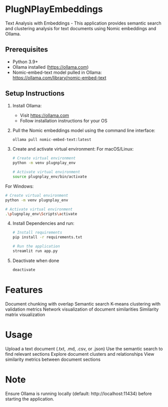 # PlugNPlayEmbeddings

Text Analysis with Embeddings - This application provides semantic search and clustering analysis for text documents using Nomic embeddings and Ollama.

## Prerequisites
* Python 3.9+
* Ollama installed (https://ollama.com)
* Nomic-embed-text model pulled in Ollama: https://ollama.com/library/nomic-embed-text

## Setup Instructions

1. Install Ollama:
   * Visit https://ollama.com
   * Follow installation instructions for your OS

2. Pull the Nomic embeddings model using the command line interface:
   ```bash
   ollama pull nomic-embed-text:latest
   ```

3. Create and activate virtual environment:
For macOS/Linux:
   ```bash
   # Create virtual environment
   python -m venv plugnplay_env
   
   # Activate virtual environment
   source plugnplay_env/bin/activate
   ```
   
  

For Windows:
   ```bash
   # Create virtual environment
   python -m venv plugnplay_env

   # Activate virtual environment
   .\plugnplay_env\Scripts\activate
  ```


4. Install Dependencies and run:
   ```bash
   # Install requirements
   pip install -r requirements.txt

   # Run the application
   streamlit run app.py
   ```

5. Deactivate when done
   ```bash
   deactivate
   ```


# Features

Document chunking with overlap
Semantic search
K-means clustering with validation metrics
Network visualization of document similarities
Similarity matrix visualization

# Usage

Upload a text document (.txt, .md, .csv, or .json)
Use the semantic search to find relevant sections
Explore document clusters and relationships
View similarity metrics between document sections

# Note
Ensure Ollama is running locally (default: http://localhost:11434) before starting the application.



